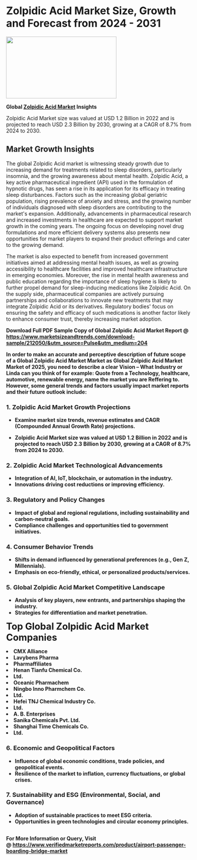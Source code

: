 <H1>Zolpidic Acid Market Size, Growth and Forecast from 2024 - 2031</H1><img class="aligncenter size-medium wp-image-584254" src="https://thirdeyenews.in/wp-content/uploads/2024/09/Global-Market-Research-300x168.jpeg" alt="" width="300" height="168" /><p><strong>Global&nbsp;<a href="https://www.marketsizeandtrends.com/download-sample/212050/&amp;utm_source=Pulse&amp;utm_medium=204">Zolpidic Acid Market</a> Insights</strong></p><p>Zolpidic Acid Market size was valued at USD 1.2 Billion in 2022 and is projected to reach USD 2.3 Billion by 2030, growing at a CAGR of 8.7% from 2024 to 2030.</p><p><h2>Market Growth Insights</h2> <p>The global Zolpidic Acid market is witnessing steady growth due to increasing demand for treatments related to sleep disorders, particularly insomnia, and the growing awareness about mental health. Zolpidic Acid, a key active pharmaceutical ingredient (API) used in the formulation of hypnotic drugs, has seen a rise in its application for its efficacy in treating sleep disturbances. Factors such as the increasing global geriatric population, rising prevalence of anxiety and stress, and the growing number of individuals diagnosed with sleep disorders are contributing to the market's expansion. Additionally, advancements in pharmaceutical research and increased investments in healthcare are expected to support market growth in the coming years. The ongoing focus on developing novel drug formulations and more efficient delivery systems also presents new opportunities for market players to expand their product offerings and cater to the growing demand.</p> <p><strong></strong></p> <p>The market is also expected to benefit from increased government initiatives aimed at addressing mental health issues, as well as growing accessibility to healthcare facilities and improved healthcare infrastructure in emerging economies. Moreover, the rise in mental health awareness and public education regarding the importance of sleep hygiene is likely to further propel demand for sleep-inducing medications like Zolpidic Acid. On the supply side, pharmaceutical companies are actively pursuing partnerships and collaborations to innovate new treatments that may integrate Zolpidic Acid or its derivatives. Regulatory bodies' focus on ensuring the safety and efficacy of such medications is another factor likely to enhance consumer trust, thereby increasing market adoption.</p> <p><strong></p><p><span class=""><strong>Download Full PDF Sample Copy of Global Zolpidic Acid Market Report</strong> @ <a href="https://www.marketsizeandtrends.com/download-sample/212050/&amp;utm_source=Pulse&amp;utm_medium=204" target="_blank">https://www.marketsizeandtrends.com/download-sample/212050/&amp;utm_source=Pulse&amp;utm_medium=204</a></span></p><p>In order to make an accurate and perceptive description of future scope of a Global&nbsp;Zolpidic Acid Market Market as Global&nbsp;Zolpidic Acid Market Market of 2025, you need to describe a clear Vision &ndash; What Industry or Linda can you think of for example: Quote from a Technology, healthcare, automotive, renewable energy, name the market you are Reffering to. However, some general trends and factors usually impact market reports and their future outlook include:</p><h3>1.&nbsp;<strong>Zolpidic Acid Market Growth Projections</strong></h3><ul><li>Examine market size trends, revenue estimates and CAGR (Compounded Annual Growth Rate) projections.</li><li><p>Zolpidic Acid Market size was valued at USD 1.2 Billion in 2022 and is projected to reach USD 2.3 Billion by 2030, growing at a CAGR of 8.7% from 2024 to 2030.</p></li></ul><h3>2.&nbsp;<strong>Zolpidic Acid Market Technological Advancements</strong></h3><ul><li>Integration of AI, IoT, blockchain, or automation in the industry.</li><li>Innovations driving cost reductions or improving efficiency.</li></ul><h3>3.&nbsp;<strong>Regulatory and Policy Changes</strong></h3><ul><li>Impact of global and regional regulations, including sustainability and carbon-neutral goals.</li><li>Compliance challenges and opportunities tied to government initiatives.</li></ul><h3>4.&nbsp;<strong>Consumer Behavior Trends</strong></h3><ul><li>Shifts in demand influenced by generational preferences (e.g., Gen Z, Millennials).</li><li>Emphasis on eco-friendly, ethical, or personalized products/services.</li></ul><h3>5.&nbsp;<strong>Global Zolpidic Acid Market Competitive Landscape</strong></h3><ul><li>Analysis of key players, new entrants, and partnerships shaping the industry.</li><li>Strategies for differentiation and market penetration.</li></ul><p data-pm-slice="1 1 []"><span style="color: inherit; font-family: inherit; font-size: 25px;">Top Global Zolpidic Acid Market Companies</span></p><div class="" data-test-id=""><p><li>CMX Alliance</li><li> Lavybens Pharma</li><li> Pharmaffiliates</li><li> Henan Tianfu Chemical Co.</li><li> Ltd.</li><li> Oceanic Pharmachem</li><li> Ningbo Inno Pharmchem Co.</li><li> Ltd.</li><li> Hefei TNJ Chemical Industry Co.</li><li> Ltd.</li><li> A. B. Enterprises</li><li> Sanika Chemicals Pvt. Ltd.</li><li> Shanghai Time Chemicals Co.</li><li> Ltd.</li></p></div><h3>6.&nbsp;<strong>Economic and Geopolitical Factors</strong></h3><ul><li>Influence of global economic conditions, trade policies, and geopolitical events.</li><li>Resilience of the market to inflation, currency fluctuations, or global crises.</li></ul><h3>7.&nbsp;<strong>Sustainability and ESG (Environmental, Social, and Governance)</strong></h3><ul><li>Adoption of sustainable practices to meet ESG criteria.</li><li>Opportunities in green technologies and circular economy principles.</li></ul><h2><strong style="font-size: 14px;">For More Information or Query, Visit @&nbsp;</strong><a style="background-color: #ffffff; font-size: 14px;" href="https://www.marketsizeandtrends.com/report/zolpidic-acid-market/" target="_blank">https://www.verifiedmarketreports.com/product/airport-passenger-boarding-bridge-market</a></h2>
